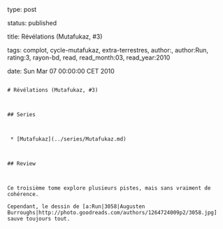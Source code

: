 type: post
status: published
title: Révélations (Mutafukaz, #3)
tags:  complot,  cycle-mutafukaz,  extra-terrestres, author:, author:Run, rating:3, rayon-bd, read, read_month:03, read_year:2010
date: Sun Mar 07 00:00:00 CET 2010
~~~~~~
# Révélations (Mutafukaz, #3)

## Series

 * [Mutafukaz](../series/Mutafukaz.md)

## Review

Ce troisième tome explore plusieurs pistes, mais sans vraiment de cohérence.  
Cependant, le dessin de [a:Run|3058|Augusten Burroughs|http://photo.goodreads.com/authors/1264724009p2/3058.jpg] sauve toujours tout.